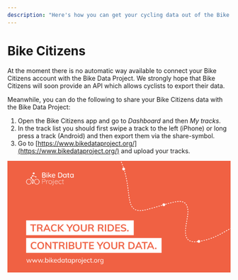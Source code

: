 ```yaml
---
description: "Here's how you can get your cycling data out of the Bike Citizens app! \U0001F6B2"
---
```


# Bike Citizens

At the moment there is no automatic way available to connect your Bike Citizens account with the Bike Data Project. We strongly hope that Bike Citizens will soon provide an API which allows cyclists to export their data.

Meanwhile, you can do the following to share your Bike Citizens data with the Bike Data Project:

1. Open the Bike Citizens app and go to _Dashboard_ and then _My tracks_.
2. In the track list you should first swipe a track to the left \(iPhone\) or long press a track \(Android\) and then export them via the share-symbol.
3. Go to [https://www.bikedataproject.org/](https://www.bikedataproject.org/) and upload your tracks.

![](../.gitbook/assets/image%20%281%29.png)


